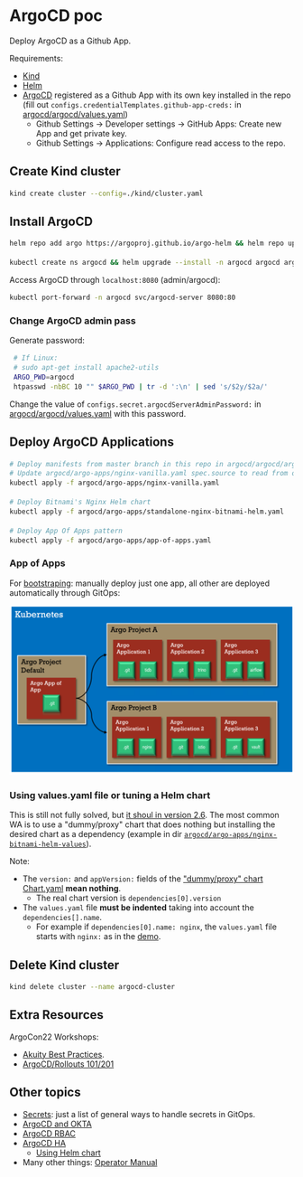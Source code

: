 # ArgoCD poc

Deploy ArgoCD as a Github App.

Requirements:

- [Kind](https://kind.sigs.k8s.io/docs/user/quick-start/)
- [Helm](https://helm.sh/)
- [ArgoCD](https://argo-cd.readthedocs.io/en/stable/) registered as a Github App with its own key installed in the repo (fill out `configs.credentialTemplates.github-app-creds:` in [argocd/argocd/values.yaml](./argocd/argocd/values.yaml))
  - Github Settings ->  Developer settings -> GitHub Apps: Create new App and get private key.
  - Github Settings ->  Applications: Configure read access to the repo.

## Create Kind cluster

```bash
kind create cluster --config=./kind/cluster.yaml
```

## Install ArgoCD

```bash
helm repo add argo https://argoproj.github.io/argo-helm && helm repo update

kubectl create ns argocd && helm upgrade --install -n argocd argocd argo/argo-cd --version 5.14.3 --values argocd/values.yaml 
```

Access ArgoCD through `localhost:8080` (admin/argocd):

```bash
kubectl port-forward -n argocd svc/argocd-server 8080:80
```

### Change ArgoCD admin pass

Generate password:

```bash
 # If Linux:
 # sudo apt-get install apache2-utils
 ARGO_PWD=argocd
 htpasswd -nbBC 10 "" $ARGO_PWD | tr -d ':\n' | sed 's/$2y/$2a/'
```

Change the value of `configs.secret.argocdServerAdminPassword:` in [argocd/argocd/values.yaml](./argocd/argocd/values.yaml) with this password.

## Deploy ArgoCD Applications

```bash
# Deploy manifests from master branch in this repo in argocd/argocd/argo-apps/nginx-vanilla/ path.
# Update argocd/argo-apps/nginx-vanilla.yaml spec.source to read from other repo/branch/path (will require installing ArgoCD as github app if you change the repo)
kubectl apply -f argocd/argo-apps/nginx-vanilla.yaml

# Deploy Bitnami's Nginx Helm chart
kubectl apply -f argocd/argo-apps/standalone-nginx-bitnami-helm.yaml

# Deploy App Of Apps pattern
kubectl apply -f argocd/argo-apps/app-of-apps.yaml
```

### App of Apps

For [bootstraping](https://argo-cd.readthedocs.io/en/stable/operator-manual/cluster-bootstrapping/): manually deploy just one app, all other are deployed automatically through GitOps:

![App Of Apps pattern](./docs/img/app-of-apps-pattern.png)

### Using values.yaml file or tuning a Helm chart

This is still not fully solved, but [it shoul in version 2.6](https://github.com/argoproj/argo-cd/issues/2789#issuecomment-1267242015). The most common WA is to use a "dummy/proxy" chart that does nothing but installing the desired chart as a dependency (example in dir [`argocd/argo-apps/nginx-bitnami-helm-values`](./argocd/argo-apps/nginx-bitnami-helm-values)).

Note:

- The `version:` and `appVersion:` fields of the ["dummy/proxy" chart Chart.yaml](./argocd/argo-apps/nginx-bitnami-helm-values/Chart.yaml) **mean nothing**.
  - The real chart version is `dependencies[0].version`
- The `values.yaml` file **must be indented** taking into account the `dependencies[].name`.
  - For example if `dependencies[0].name: nginx`, the `values.yaml` file starts with `nginx:` as in the [demo](argocd/argo-apps/nginx-bitnami-helm-values/values.yaml).

## Delete Kind cluster

```bash
kind delete cluster --name argocd-cluster
```

## Extra Resources

ArgoCon22 Workshops:

- [Akuity Best Practices](https://github.com/argocon2022-workshop).
- [ArgoCD/Rollouts 101/201](https://github.com/argocon22Workshop/ArgoCDRollouts)

## Other topics

- [Secrets](https://argo-cd.readthedocs.io/en/stable/operator-manual/secret-management/): just a list of general ways to handle secrets in GitOps.
- [ArgoCD and OKTA](https://argo-cd.readthedocs.io/en/stable/operator-manual/user-management/okta/)
- [ArgoCD RBAC](https://argo-cd.readthedocs.io/en/stable/operator-manual/rbac/)
- [ArgoCD HA](https://argo-cd.readthedocs.io/en/stable/operator-manual/high_availability/)
  - [Using Helm chart](https://github.com/argoproj/argo-helm/issues/172)
- Many other things: [Operator Manual](https://argo-cd.readthedocs.io/en/stable/operator-manual/)
